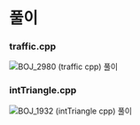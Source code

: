 # 풀이
### traffic.cpp
![BOJ_2980 (traffic cpp) 풀이](https://github.com/Hyunjoon83/Algorithm_Study/assets/141709404/6b37c674-0ce4-459d-9cfd-15aa423d22ce)
### intTriangle.cpp
![BOJ_1932 (intTriangle cpp) 풀이](https://github.com/Hyunjoon83/Algorithm_Study/assets/141709404/5ebe7955-c937-4711-9a5b-cba7f1078d16)
